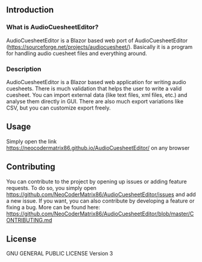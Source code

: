 ## Introduction

### What is AudioCuesheetEditor?
AudioCuesheetEditor is a Blazor based web port of AudioCuesheetEditor (https://sourceforge.net/projects/audiocuesheet/).
Basically it is a program for handling audio cuesheet files and everything around. 

### Description
AudioCuesheetEditor is a Blazor based web application for writing audio cuesheets. There is much validation that helps the user to write a valid cuesheet. You can import external data (like text files, xml files, etc.) and analyse them directly in GUI. There are also much export variations like CSV, but you can customize export freely.

## Usage
Simply open the link https://neocodermatrix86.github.io/AudioCuesheetEditor/ on any browser

## Contributing
You can contribute to the project by opening up issues or adding feature requests. To do so, you simply open https://github.com/NeoCoderMatrix86/AudioCuesheetEditor/issues and add a new issue. If you want, you can also contribute by developing a feature or fixing a bug. More can be found here: https://github.com/NeoCoderMatrix86/AudioCuesheetEditor/blob/master/CONTRIBUTING.md

## License
GNU GENERAL PUBLIC LICENSE Version 3
